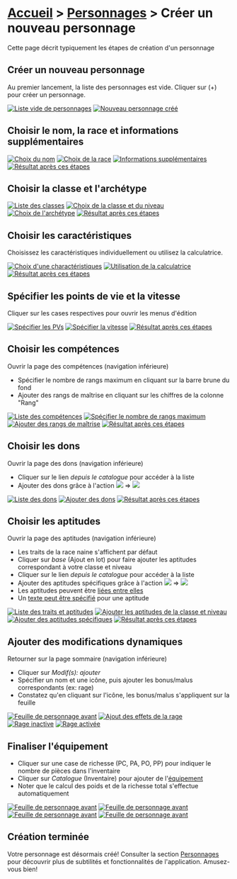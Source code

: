 # [Accueil](..) > [Personnages](character.md) > Créer un nouveau personnage

Cette page décrit typiquement les étapes de création d'un personnage

## Créer un nouveau personnage

Au premier lancement, la liste des personnages est vide. Cliquer sur (+) pour créer un personnage.

<a href="../../images/character/characters-list.png"><img src="../../images/character/characters-list_small.jpg" title="Liste vide de personnages"/></a>
<a href="../../images/character/new-character-1.png"><img src="../../images/character/new-character-1_small.jpg" title="Nouveau personnage créé"/></a>

## Choisir le nom, la race et informations supplémentaires

<a href="../../images/character/new-character-2.png"><img src="../../images/character/new-character-2_small.jpg" title="Choix du nom"/></a>
<a href="../../images/character/new-character-3.png"><img src="../../images/character/new-character-3_small.jpg" title="Choix de la race"/></a>
<a href="../../images/character/new-character-4.png"><img src="../../images/character/new-character-4_small.jpg" title="Informations supplémentaires"/></a>
<a href="../../images/character/new-character-5.png"><img src="../../images/character/new-character-5_small.jpg" title="Résultat après ces étapes"/></a>

## Choisir la classe et l'archétype

<a href="../../images/character/new-character-6.png"><img src="../../images/character/new-character-6_small.jpg" title="Liste des classes"/></a>
<a href="../../images/character/new-character-7.png"><img src="../../images/character/new-character-7_small.jpg" title="Choix de la classe et du niveau"/></a>
<a href="../../images/character/new-character-8.png"><img src="../../images/character/new-character-8_small.jpg" title="Choix de l'archétype"/></a>
<a href="../../images/character/new-character-9.png"><img src="../../images/character/new-character-9_small.jpg" title="Résultat après ces étapes"/></a>

## Choisir les caractéristiques

Choisissez les caractéristiques individuellement ou utilisez la calculatrice.

<a href="../../images/character/new-character-10.png"><img src="../../images/character/new-character-10_small.jpg" title="Choix d'une charactéristiques"/></a>
<a href="../../images/character/new-character-11.png"><img src="../../images/character/new-character-11_small.jpg" title="Utilisation de la calculatrice"/></a>
<a href="../../images/character/new-character-12.png"><img src="../../images/character/new-character-12_small.jpg" title="Résultat après ces étapes"/></a>

## Spécifier les points de vie et la vitesse

Cliquer sur les cases respectives pour ouvrir les menus d'édition

<a href="../../images/character/new-character-13.png"><img src="../../images/character/new-character-13_small.jpg" title="Spécifier les PVs"/></a>
<a href="../../images/character/new-character-14.png"><img src="../../images/character/new-character-14_small.jpg" title="Spécifier la vitesse"/></a>
<a href="../../images/character/new-character-15.png"><img src="../../images/character/new-character-15_small.jpg" title="Résultat après ces étapes"/></a>

## Choisir les compétences

Ouvrir la page des compétences (navigation inférieure)
* Spécifier le nombre de rangs maximum en cliquant sur la barre brune du fond
* Ajouter des rangs de maîtrise en cliquant sur les chiffres de la colonne "Rang"

<a href="../../images/character/new-character-16.png"><img src="../../images/character/new-character-16_small.jpg" title="Liste des compétences"/></a>
<a href="../../images/character/new-character-17.png"><img src="../../images/character/new-character-17_small.jpg" title="Spécifier le nombre de rangs maximum"/></a>
<a href="../../images/character/new-character-18.png"><img src="../../images/character/new-character-18_small.jpg" title="Ajouter des rangs de maîtrise"/></a>
<a href="../../images/character/new-character-19.png"><img src="../../images/character/new-character-19_small.jpg" title="Résultat après ces étapes"/></a>

## Choisir les dons

Ouvrir la page des dons (navigation inférieure)
* Cliquer sur le lien _depuis le catalogue_ pour accéder à la liste
* Ajouter des dons grâce à l'action ![](../../images/icons/addtocharacter-off.png) => ![](../../images/icons/addtocharacter-on.png)

<a href="../../images/character/new-character-20.png"><img src="../../images/character/new-character-20_small.jpg" title="Liste des dons"/></a>
<a href="../../images/character/new-character-21.png"><img src="../../images/character/new-character-21_small.jpg" title="Ajouter des dons"/></a>
<a href="../../images/character/new-character-22.png"><img src="../../images/character/new-character-22_small.jpg" title="Résultat après ces étapes"/></a>

## Choisir les aptitudes

Ouvrir la page des aptitudes (navigation inférieure)
* Les traits de la race naine s'affichent par défaut
* Cliquer sur _base_ (Ajout en lot) pour faire ajouter les aptitudes correspondant à votre classe et niveau
* Cliquer sur le lien _depuis le catalogue_ pour accéder à la liste
* Ajouter des aptitudes spécifiques grâce à l'action ![](../../images/icons/addtocharacter-off.png) => ![](../../images/icons/addtocharacter-on.png)
* Les aptitudes peuvent être [liées entre elles](../catalog/feature-details.md)
* Un [texte peut être spécifié](../catalog/feature-details.md) pour une aptitude


<a href="../../images/character/new-character-23.png"><img src="../../images/character/new-character-23_small.jpg" title="Liste des traits et aptitudes"/></a>
<a href="../../images/character/new-character-24.png"><img src="../../images/character/new-character-24_small.jpg" title="Ajouter les aptitudes de la classe et niveau"/></a>
<a href="../../images/character/new-character-25.png"><img src="../../images/character/new-character-25_small.jpg" title="Ajouter des aptitudes spécifiques"/></a>
<a href="../../images/character/new-character-26.png"><img src="../../images/character/new-character-26_small.jpg" title="Résultat après ces étapes"/></a>

## Ajouter des modifications dynamiques

Retourner sur la page sommaire (navigation inférieure)
* Cliquer sur _Modif(s): ajouter_
* Spécifier un nom et une icône, puis ajouter les bonus/malus correspondants (ex: rage)
* Constatez qu'en cliquant sur l'icône, les bonus/malus s'appliquent sur la feuille

<a href="../../images/character/new-character-15.png"><img src="../../images/character/new-character-15_small.jpg" title="Feuille de personnage avant"/></a>
<a href="../../images/character/new-character-27.png"><img src="../../images/character/new-character-27_small.jpg" title="Ajout des effets de la rage"/></a>
<a href="../../images/character/new-character-28.png"><img src="../../images/character/new-character-28_small.jpg" title="Rage inactive"/></a>
<a href="../../images/character/new-character-29.png"><img src="../../images/character/new-character-29_small.jpg" title="Rage activée"/></a>

## Finaliser l'équipement

* Cliquer sur une case de richesse (PC, PA, PO, PP) pour indiquer le nombre de pièces dans l'inventaire
* Cliquer sur _Catalogue_ (Inventaire) pour ajouter de l'[équipement](../catalog/equipment.md)
* Noter que le calcul des poids et de la richesse total s'effectue automatiquement

<a href="../../images/character/new-character-30.png"><img src="../../images/character/new-character-30_small.jpg" title="Feuille de personnage avant"/></a>
<a href="../../images/character/new-character-31.png"><img src="../../images/character/new-character-31_small.jpg" title="Feuille de personnage avant"/></a>
<a href="../../images/character/new-character-32.png"><img src="../../images/character/new-character-32_small.jpg" title="Feuille de personnage avant"/></a>
<a href="../../images/character/new-character-33.png"><img src="../../images/character/new-character-33_small.jpg" title="Feuille de personnage avant"/></a>

## Création terminée

Votre personnage est désormais créé! Consulter la section [Personnages](character.md) pour découvrir 
plus de subtilités et fonctionnalités de l'application. Amusez-vous bien!